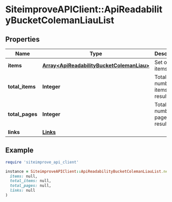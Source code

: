 # SiteimproveAPIClient::ApiReadabilityBucketColemanLiauList

## Properties

| Name | Type | Description | Notes |
| ---- | ---- | ----------- | ----- |
| **items** | [**Array&lt;ApiReadabilityBucketColemanLiau&gt;**](ApiReadabilityBucketColemanLiau.md) | Set of items. |  |
| **total_items** | **Integer** | Total number of items in result set. |  |
| **total_pages** | **Integer** | Total number of pages in result set. |  |
| **links** | [**Links**](Links.md) |  | [optional] |

## Example

```ruby
require 'siteimprove_api_client'

instance = SiteimproveAPIClient::ApiReadabilityBucketColemanLiauList.new(
  items: null,
  total_items: null,
  total_pages: null,
  links: null
)
```


